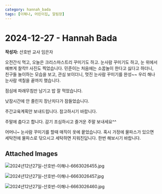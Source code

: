```yaml
---
category: hannah_bada
tags: [이해나, 어린이집, 알림장]
---
```


# 2024-12-27 - Hannah Bada

**작성자:** 산호반 교사 임은자  

오전간식  먹고,  오늘은 크리스마스트리 꾸미기도 하고. 눈사람 꾸미기도 하고,  눈 위에서 예쁘게 찰칵!!  사진도 찍었습니다. 민준이는 처음에는 소꿉놀이 한다고 싫다고 하더니, 친구들 놀이하는  모습을 보고, 관심 보이더니,  멋진 눈사람 꾸미기를 완성~~ 우리 해나 눈사람 색칠을 끝까지 했습니다. 

점심에 파래무침만 남기고 밥 잘 먹었습니다.

낮잠시간에 안 졸린지 장난치다가 잠들었습니다.

주간교육계획안 보내드립니다. 참고하시기 바랍니다.

주말에 춥다고 합니다. 감기 조심하시고 즐거운 주말 보내세요^^

어머니~  눈사람 꾸미기를 할때 매직이 옷에 뭍었습니다. 혹시 가정에 물파스가 있으면 세탁전에 물파스로 닦으시고 세탁하면 지워진답니다. 한번 해보시기 바랍니다.

## Attached Images
![2024년12년27일-산호반-이해나-6663026455.jpg](https://feghi.github.io/assets/img/bada_photo/2024년12년27일-산호반-이해나-6663026455.jpg)

![2024년12년27일-산호반-이해나-6663026457.jpg](https://feghi.github.io/assets/img/bada_photo/2024년12년27일-산호반-이해나-6663026457.jpg)

![2024년12년27일-산호반-이해나-6663026460.jpg](https://feghi.github.io/assets/img/bada_photo/2024년12년27일-산호반-이해나-6663026460.jpg)


